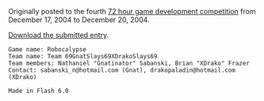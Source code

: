 Originally posted to the fourth [72 hour game development competition](https://github.com/featherless/72hourgdc)
from December 17, 2004 to December 20, 2004.

[Download the submitted entry](https://github.com/72hourgdc-2004-december/robocalypse/archive/submission.zip).

    Game name: Robocalypse
    Team name: Team 69GnatSlays69XDrakoSlays69
    Team members: Nathaniel "Gnatinator" Sabanski, Brian "XDrako" Frazer
    Contact: sabanski_n@hotmail.com (Gnat), drakopaladin@hotmail.com (XDrako)

    Made in Flash 6.0
